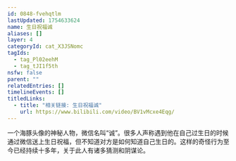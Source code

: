 ```yaml
---
id: 0848-fvehqtlm
lastUpdated: 1754633624
name: 生日祝福诚
aliases: []
layer: 4
categoryId: cat_X3JSNomc
tagIds:
  - tag_Pl02eehM
  - tag_tJI1f5th
nsfw: false
parent: ""
relatedEntries: []
timelineEvents: []
titledLinks:
  - title: "相关链接: 生日祝福诚"
    url: https://www.bilibili.com/video/BV1vMcxe4Eqg/
---
```


一个海豚头像的神秘人物，微信名叫“诚”。很多人声称遇到他在自己过生日的时候通过微信送上生日祝福，但不知道对方是如何知道自己生日的。这样的奇怪行为至今已经持续十多年，关于此人有诸多猜测和阴谋论。
